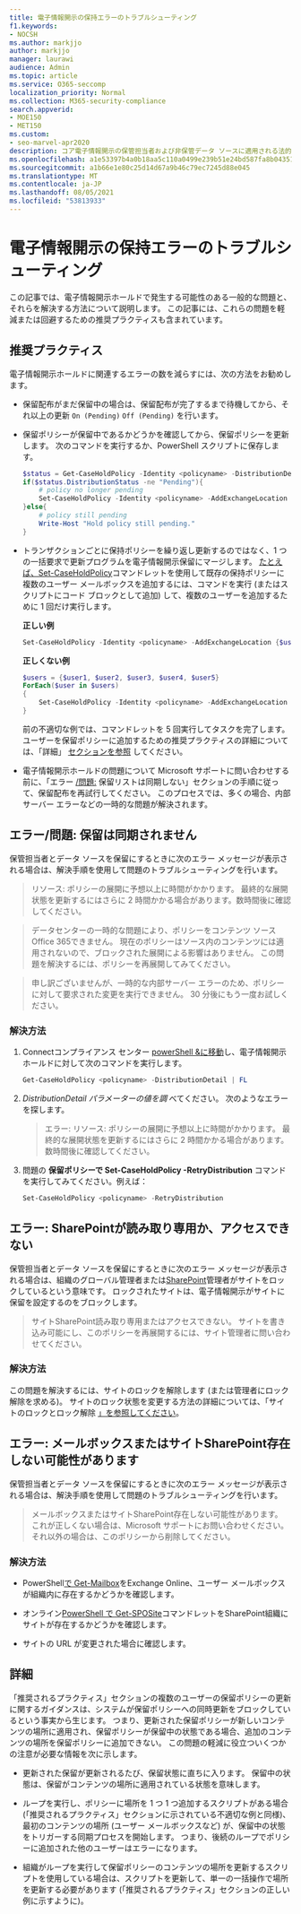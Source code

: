 ```yaml
---
title: 電子情報開示の保持エラーのトラブルシューティング
f1.keywords:
- NOCSH
ms.author: markjjo
author: markjjo
manager: laurawi
audience: Admin
ms.topic: article
ms.service: O365-seccomp
localization_priority: Normal
ms.collection: M365-security-compliance
search.appverid:
- MOE150
- MET150
ms.custom:
- seo-marvel-apr2020
description: コア電子情報開示の保管担当者および非保管データ ソースに適用される法的ホールドに関連するエラーのトラブルシューティングを行います。
ms.openlocfilehash: a1e53397b4a0b18aa5c110a0499e239b51e24bd587fa8b04351d930d684c7e8d
ms.sourcegitcommit: a1b66e1e80c25d14d67a9b46c79ec7245d88e045
ms.translationtype: MT
ms.contentlocale: ja-JP
ms.lasthandoff: 08/05/2021
ms.locfileid: "53813933"
---
```

# <a name="troubleshoot-ediscovery-hold-errors"></a>電子情報開示の保持エラーのトラブルシューティング

この記事では、電子情報開示ホールドで発生する可能性のある一般的な問題と、それらを解決する方法について説明します。 この記事には、これらの問題を軽減または回避するための推奨プラクティスも含まれています。

## <a name="recommended-practices"></a>推奨プラクティス

電子情報開示ホールドに関連するエラーの数を減らすには、次の方法をお勧めします。

- 保留配布がまだ保留中の場合は、保留配布が完了するまで待機してから、それ以上の更新 `On (Pending)` `Off (Pending)` を行います。

- 保留ポリシーが保留中であるかどうかを確認してから、保留ポリシーを更新します。 次のコマンドを実行するか、PowerShell スクリプトに保存します。

    ```powershell
    $status = Get-CaseHoldPolicy -Identity <policyname> -DistributionDetail
    if($status.DistributionStatus -ne "Pending"){
        # policy no longer pending
        Set-CaseHoldPolicy -Identity <policyname> -AddExchangeLocation $user1
    }else{
        # policy still pending
        Write-Host "Hold policy still pending."
    }
   ```

- トランザクションごとに保持ポリシーを繰り返し更新するのではなく、1 つの一括要求で更新プログラムを電子情報開示保留にマージします。 [たとえば、Set-CaseHoldPolicy](/powershell/module/exchange/set-caseholdpolicy)コマンドレットを使用して既存の保持ポリシーに複数のユーザー メールボックスを追加するには、コマンドを実行 (またはスクリプトにコード ブロックとして追加) して、複数のユーザーを追加するために 1 回だけ実行します。

  **正しい例**

    ```powershell
    Set-CaseHoldPolicy -Identity <policyname> -AddExchangeLocation {$user1, $user2, $user3, $user4, $user5}
    ```

   **正しくない例**

    ```powershell
    $users = {$user1, $user2, $user3, $user4, $user5}
    ForEach($user in $users)
    {
        Set-CaseHoldPolicy -Identity <policyname> -AddExchangeLocation $user
    }
    ```

   前の不適切な例では、コマンドレットを 5 回実行してタスクを完了します。 ユーザーを保留ポリシーに追加するための推奨プラクティスの詳細については、「詳細」 [セクションを参照](#more-information) してください。

- 電子情報開示ホールドの問題について Microsoft サポートに問い合わせする前に、「エラー [/問題:](#errorissue-holds-dont-sync) 保留リストは同期しない」セクションの手順に従って、保留配布を再試行してください。 このプロセスでは、多くの場合、内部サーバー エラーなどの一時的な問題が解決されます。

## <a name="errorissue-holds-dont-sync"></a>エラー/問題: 保留は同期されません

保管担当者とデータ ソースを保留にするときに次のエラー メッセージが表示される場合は、解決手順を使用して問題のトラブルシューティングを行います。

> リソース: ポリシーの展開に予想以上に時間がかかります。 最終的な展開状態を更新するにはさらに 2 時間かかる場合があります。数時間後に確認してください。

> データセンターの一時的な問題により、ポリシーをコンテンツ ソースOffice 365できません。 現在のポリシーはソース内のコンテンツには適用されないので、ブロックされた展開による影響はありません。 この問題を解決するには、ポリシーを再展開してみてください。

> 申し訳ございませんが、一時的な内部サーバー エラーのため、ポリシーに対して要求された変更を実行できません。 30 分後にもう一度お試しください。

### <a name="resolution"></a>解決方法

1. Connectコンプライアンス センター [powerShell &に移動](/powershell/exchange/connect-to-scc-powershell)し、電子情報開示ホールドに対して次のコマンドを実行します。

   ```powershell
   Get-CaseHoldPolicy <policyname> -DistributionDetail | FL
   ```

2. *DistributionDetail パラメーターの値を調* べてください。 次のようなエラーを探します。

   > エラー: リソース: ポリシーの展開に予想以上に時間がかかります。 最終的な展開状態を更新するにはさらに 2 時間かかる場合があります。数時間後に確認してください。

3. 問題の **保留ポリシーで Set-CaseHoldPolicy -RetryDistribution** コマンドを実行してみてください。例えば：

   ```powershell
   Set-CaseHoldPolicy <policyname> -RetryDistribution
   ```

## <a name="error-the-sharepoint-site-is-read-only-or-not-accessible"></a>エラー: SharePointが読み取り専用か、アクセスできない

保管担当者とデータ ソースを保留にするときに次のエラー メッセージが表示される場合は、組織のグローバル管理者または[SharePoint](/sharepoint/sharepoint-admin-role)管理者がサイトをロックしているという意味です。 ロックされたサイトは、電子情報開示がサイトに保留を設定するのをブロックします。

> サイトSharePoint読み取り専用またはアクセスできない。 サイトを書き込み可能にし、このポリシーを再展開するには、サイト管理者に問い合わせてください。

### <a name="resolution"></a>解決方法

この問題を解決するには、サイトのロックを解除します (または管理者にロック解除を求める)。 サイトのロック状態を変更する方法の詳細については、「サイトのロックとロック解除 [」を参照してください](/sharepoint/manage-lock-status)。

## <a name="error-the-mailbox-or-sharepoint-site-may-not-exist"></a>エラー: メールボックスまたはサイトSharePoint存在しない可能性があります

保管担当者とデータ ソースを保留にするときに次のエラー メッセージが表示される場合は、解決手順を使用して問題のトラブルシューティングを行います。

> メールボックスまたはサイトSharePoint存在しない可能性があります。  これが正しくない場合は、Microsoft サポートにお問い合わせください。  それ以外の場合は、このポリシーから削除してください。

### <a name="resolution"></a>解決方法

- PowerShell[で Get-Mailbox](/powershell/module/exchange/get-mailbox)をExchange Online、ユーザー メールボックスが組織内に存在するかどうかを確認します。

- オンライン[PowerShell で Get-SPOSite](/powershell/module/sharepoint-online/get-sposite)コマンドレットをSharePoint組織にサイトが存在するかどうかを確認します。

- サイトの URL が変更された場合に確認します。

## <a name="more-information"></a>詳細

「推奨されるプラクティス」セクションの複数のユーザーの保留ポリシーの更新に関するガイダンスは、システムが保留ポリシーへの同時更新をブロックしているという事実から生じます。 つまり、更新された保留ポリシーが新しいコンテンツの場所に適用され、保留ポリシーが保留中の状態である場合、追加のコンテンツの場所を保留ポリシーに追加できない。 この問題の軽減に役立ついくつかの注意が必要な情報を次に示します。
  
- 更新された保留が更新されるたび、保留状態に直ちに入ります。 保留中の状態は、保留がコンテンツの場所に適用されている状態を意味します。
  
- ループを実行し、ポリシーに場所を 1 つ 1 つ追加するスクリプトがある場合 (「推奨されるプラクティス」セクションに示されている不適切な例と同様)、最初のコンテンツの場所 (ユーザー メールボックスなど) が、保留中の状態をトリガーする同期プロセスを開始します。 つまり、後続のループでポリシーに追加された他のユーザーはエラーになります。
  
- 組織がループを実行して保留ポリシーのコンテンツの場所を更新するスクリプトを使用している場合は、スクリプトを更新して、単一の一括操作で場所を更新する必要があります (「推奨されるプラクティス」セクションの正しい例に示すように)。
